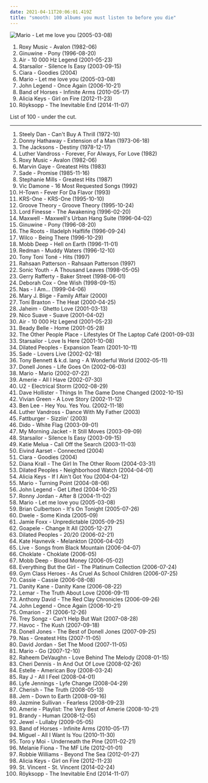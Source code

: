 ```yaml
---
date: 2021-04-11T20:06:01.419Z
title: "smooth: 100 albums you must listen to before you die"
---
```

![Mario - Let me love you (2005-03-08)](http://coverartarchive.org/release/d601fa18-a4a1-4874-9f47-72f1f1191b8c/8733516237-500.jpg "Mario - Let me love you (2005-03-08)")
<ol class="albums">
<li data-cover="http://coverartarchive.org/release/090700a7-0ec5-41bb-b970-52e6aa47b755/16567307250-500.jpg" data-tags="80s" role="button">Roxy Music - Avalon (1982-06)</li>
<li data-cover="http://coverartarchive.org/release/cd953368-5abc-4ce9-b83a-a43a7ad58a1a/10611625522-500.jpg" data-tags="hip hop, 90s, smooth, 1990s, ponyrape, the shit, late 90s, pony" role="button">Ginuwine - Pony (1996-08-20)</li>
<li data-cover="http://coverartarchive.org/release/667851cb-0f84-3fdd-8882-33902fa16aef/27398009848-500.jpg" data-tags="electronic" role="button">Air - 10 000 Hz Legend (2001-05-23)</li>
<li data-cover="https://img.discogs.com/jrWVzobDRoF5M8iFRO0_ha-z8PQ=/fit-in/600x592/filters:strip_icc():format(jpeg):mode_rgb():quality(90)/discogs-images/R-434193-1482085620-7376.jpeg.jpg" data-tags="britpop, indie rock" role="button">Starsailor - Silence Is Easy (2003-09-15)</li>
<li data-cover="https://img.discogs.com/26HBMwoKo7cvLxxeYKSfmR_JVVM=/fit-in/600x588/filters:strip_icc():format(jpeg):mode_rgb():quality(90)/discogs-images/R-799422-1501524692-4284.jpeg.jpg" data-tags="rnb" role="button">Ciara - Goodies (2004)</li>
<li data-cover="http://coverartarchive.org/release/d601fa18-a4a1-4874-9f47-72f1f1191b8c/8733516237-500.jpg" data-tags="soul" role="button">Mario - Let me love you (2005-03-08)</li>
<li data-cover="http://coverartarchive.org/release/2fa5e0f9-c83b-44cb-bd90-7899efc1417b/8994651148-500.jpg" data-tags="soul, john legend, rnb" role="button">John Legend - Once Again (2006-10-21)</li>
<li data-cover="http://coverartarchive.org/release/046d996d-e82a-3ad9-a550-4e903ce6f3bc/1601718947-500.jpg" data-tags="indie, indie rock" role="button">Band of Horses - Infinite Arms (2010-05-17)</li>
<li data-cover="http://coverartarchive.org/release/7a032865-3754-4659-9f34-ec7ec48a95ea/17147368325-500.jpg" data-tags="soul" role="button">Alicia Keys - Girl on Fire (2012-11-23)</li>
<li data-cover="http://coverartarchive.org/release/7704bdf5-5fcd-4f80-a759-30fba880bfe6/8762633349-500.jpg" data-tags="electronic, downtempo" role="button">Röyksopp - The Inevitable End (2014-11-07)</li>
</ol>
List of 100 - under the cut.
<!-- more -->

_________________

<ol class="albums">
<li data-cover="http://coverartarchive.org/release/3f117e8c-4bb1-3fad-92d8-f931b9102ed1/7039923170-500.jpg" data-tags="70s, steely dan, classic rock, rock" role="button">
Steely Dan - Can't Buy A Thrill (1972-10)
</li>
<li data-cover="http://coverartarchive.org/release/5c80474c-59e1-4410-8b64-c8068623a4b1/6649438121-500.jpg" data-tags="soul" role="button">
Donny Hathaway - Extension of a Man (1973-06-18)
</li>
<li data-cover="https://via.placeholder.com/450" data-tags="soul" role="button">
The Jacksons - Destiny (1978-12-17)
</li>
<li data-cover="https://img.discogs.com/PnzlEQl491Log_1UPT_i-26jVrE=/fit-in/600x595/filters:strip_icc():format(jpeg):mode_rgb():quality(90)/discogs-images/R-1684644-1236878306.jpeg.jpg" data-tags="smooth, classic soul" role="button">
Luther Vandross - Forever, For Always, For Love (1982)
</li>
<li data-cover="http://coverartarchive.org/release/090700a7-0ec5-41bb-b970-52e6aa47b755/16567307250-500.jpg" data-tags="80s" role="button">
Roxy Music - Avalon (1982-06)
</li>
<li data-cover="http://coverartarchive.org/release/5f5dd965-111c-4402-9827-eba9f6ac7f02/7774190649-500.jpg" data-tags="funk, smooth, marvin gaye, gaye" role="button">
Marvin Gaye - Greatest Hits (1983)
</li>
<li data-cover="https://via.placeholder.com/450" data-tags="soul, sade" role="button">
Sade - Promise (1985-11-16)
</li>
<li data-cover="https://via.placeholder.com/450" data-tags="female vocalists" role="button">
Stephanie Mills - Greatest Hits (1987)
</li>
<li data-cover="https://img.discogs.com/-3mFS6brCur3657bA_V_atyy1MQ=/fit-in/600x607/filters:strip_icc():format(jpeg):mode_rgb():quality(90)/discogs-images/R-12642908-1539190599-3671.jpeg.jpg" data-tags="vocal, traditional pop, romantic, reflective, smooth, earnest, dramatic, elegant, showtunes, crooners, sophisticated, warm, poignant, relaxation, lush, sentimental, soothing, joyous, cast recordings, show tunes, refined, theatrical, gutsy, in love, reserved, romantic evening, vocal pop, dinner ambiance, american popular song, vic damone, vic soothest veteran sings the great love song, vic veteran smooth romantic sings great love songs, vic damone sings the great love songs" role="button">
Vic Damone - 16 Most Requested Songs (1992)
</li>
<li data-cover="https://img.discogs.com/tBs5C13oRjSLgxd_69LWQ5QDV_w=/fit-in/500x500/filters:strip_icc():format(jpeg):mode_rgb():quality(90)/discogs-images/R-1489911-1492279644-9702.jpeg.jpg" data-tags="90s, rnb" role="button">
H-Town - Fever For Da Flavor (1993)
</li>
<li data-cover="http://coverartarchive.org/release/2202896d-35df-41c2-9dfe-957973a3669e/1674613187-500.jpg" data-tags="hip-hop, hiphop classic albums" role="button">
KRS-One - KRS-One (1995-10-10)
</li>
<li data-cover="http://coverartarchive.org/release/d072d167-28e5-4e81-a904-1c85f7fada02/25413603758-500.jpg" data-tags="soul, rnb" role="button">
Groove Theory - Groove Theory (1995-10-24)
</li>
<li data-cover="http://coverartarchive.org/release/b79edcef-bc1a-471f-9468-d050459c4d3a/15273239285-500.jpg" data-tags="hip hop" role="button">
Lord Finesse - The Awakening (1996-02-20)
</li>
<li data-cover="http://coverartarchive.org/release/e69dbabd-5a61-4147-914b-7e683f096cbc/15210098631-500.jpg" data-tags="soul" role="button">
Maxwell - Maxwell's Urban Hang Suite (1996-04-02)
</li>
<li data-cover="http://coverartarchive.org/release/cd953368-5abc-4ce9-b83a-a43a7ad58a1a/10611625522-500.jpg" data-tags="hip hop, 90s, smooth, 1990s, ponyrape, the shit, late 90s, pony" role="button">
Ginuwine - Pony (1996-08-20)
</li>
<li data-cover="https://via.placeholder.com/450" data-tags="hip hop" role="button">
The Roots - Illadelph Halflife (1996-09-24)
</li>
<li data-cover="http://coverartarchive.org/release/d18b273a-4987-4594-a4db-419454c7e113/2013460549-500.jpg" data-tags="alt-country, 90s" role="button">
Wilco - Being There (1996-10-29)
</li>
<li data-cover="http://coverartarchive.org/release/44b4fdc9-da09-3ed0-97a8-2ff6909c097b/2809778262-500.jpg" data-tags="hip-hop, rap, classic hip-hop" role="button">
Mobb Deep - Hell on Earth (1996-11-01)
</li>
<li data-cover="https://img.discogs.com/ZHqRfMShB3_2dTYxX9uzmW6qUQ8=/fit-in/600x600/filters:strip_icc():format(jpeg):mode_rgb():quality(90)/discogs-images/R-1564550-1460332471-7169.jpeg.jpg" data-tags="hip-hop, hip hop" role="button">
Redman - Muddy Waters (1996-12-10)
</li>
<li data-cover="http://coverartarchive.org/release/ac092222-68e8-41eb-a3a4-36814ce2b8ae/7933624830-500.jpg" data-tags="rnb, soul" role="button">
Tony Toni Toné - Hits (1997)
</li>
<li data-cover="https://img.discogs.com/zsCAumpnCcrmdRSeR0rKLPkx3qc=/fit-in/600x592/filters:strip_icc():format(jpeg):mode_rgb():quality(90)/discogs-images/R-2360440-1590766403-9868.jpeg.jpg" data-tags="neo soul, contemporary r&b" role="button">
Rahsaan Patterson - Rahsaan Patterson (1997)
</li>
<li data-cover="https://img.discogs.com/qeSNS31G6vJ758RVSQm4W6ho6nI=/fit-in/439x380/filters:strip_icc():format(jpeg):mode_rgb():quality(90)/discogs-images/R-4879756-1378290331-3017.jpeg.jpg" data-tags="experimental, alternative" role="button">
Sonic Youth - A Thousand Leaves (1998-05-05)
</li>
<li data-cover="https://img.discogs.com/sLOtRIRsHbWjSkRSu0CLtKWVNTw=/fit-in/350x350/filters:strip_icc():format(jpeg):mode_rgb():quality(90)/discogs-images/R-5612480-1397978809-7966.jpeg.jpg" data-tags="soft rock, british" role="button">
Gerry Rafferty - Baker Street (1998-06-01)
</li>
<li data-cover="http://coverartarchive.org/release/9df9cdf9-1e7e-4249-8d65-a5276366bff9/15914528738-500.jpg" data-tags="pop, r&b, 90s rnb" role="button">
Deborah Cox - One Wish (1998-09-15)
</li>
<li data-cover="https://img.discogs.com/sXdA8UWW2AWmINhxTzltQev3Rnw=/fit-in/600x600/filters:strip_icc():format(jpeg):mode_rgb():quality(90)/discogs-images/R-436330-1368066780-6005.jpeg.jpg" data-tags="rap" role="button">
Nas - I Am... (1999-04-06)
</li>
<li data-cover="http://coverartarchive.org/release/90f9c9d8-a4f9-4976-ba90-8620e9bd7696/19759823405-500.jpg" data-tags="rnb" role="button">
Mary J. Blige - Family Affair (2000)
</li>
<li data-cover="http://coverartarchive.org/release/da5b40b8-e078-48e0-be57-20d9d8cfd027/4160199500-500.jpg" data-tags="00s, soul, dance" role="button">
Toni Braxton - The Heat (2000-04-25)
</li>
<li data-cover="https://img.discogs.com/1Afr4MZNgCbbGDk9V2r10-IGcrU=/fit-in/600x600/filters:strip_icc():format(jpeg):mode_rgb():quality(90)/discogs-images/R-2077463-1262697681.jpeg.jpg" data-tags="jaheim - ghetto love, rnb" role="button">
Jaheim - Ghetto Love (2001-03-13)
</li>
<li data-cover="http://coverartarchive.org/release/039aad17-31eb-4853-ae3f-6b7034b36998/8500339072-500.jpg" data-tags="german hip hop" role="button">
Nico Suave - Suave (2001-04-02)
</li>
<li data-cover="http://coverartarchive.org/release/667851cb-0f84-3fdd-8882-33902fa16aef/27398009848-500.jpg" data-tags="electronic" role="button">
Air - 10 000 Hz Legend (2001-05-23)
</li>
<li data-cover="https://img.discogs.com/vbsNIzubdmchTuQeokO_aVRF0l8=/fit-in/300x268/filters:strip_icc():format(jpeg):mode_rgb():quality(90)/discogs-images/R-16537-001.jpg.jpg" data-tags="jazz, vocal jazz, smooth, downtempo" role="button">
Beady Belle - Home (2001-05-28)
</li>
<li data-cover="http://coverartarchive.org/release/496f6f0b-d763-4759-bab8-81a96d18964e/1696126538-500.jpg" data-tags="techno" role="button">
The Other People Place - Lifestyles Of The Laptop Café (2001-09-03)
</li>
<li data-cover="https://img.discogs.com/E7K2dUvuC731u-MhaenRXESSYbk=/fit-in/600x596/filters:strip_icc():format(jpeg):mode_rgb():quality(90)/discogs-images/R-1320995-1209578279.jpeg.jpg" data-tags="britpop, british" role="button">
Starsailor - Love Is Here (2001-10-08)
</li>
<li data-cover="http://coverartarchive.org/release/45bffb6b-5b13-3df8-9ae1-e782662a6de0/15794560352-500.jpg" data-tags="hip-hop, underground hip hop" role="button">
Dilated Peoples - Expansion Team (2001-10-11)
</li>
<li data-cover="http://coverartarchive.org/release/d589a228-7528-3635-857e-229677645f59/10834361329-500.jpg" data-tags="soul, female vocalists" role="button">
Sade - Lovers Live (2002-02-18)
</li>
<li data-cover="http://coverartarchive.org/release/bdf241e0-4f62-34a7-a5f8-977d44402821/17460627965-500.jpg" data-tags="jazz, jazz vocal, vocal jazz, smooth, tony bennett, vocalistas femeninas, mastersinger, my jazz radio, vocalistas masculinos, master duets, two great artists, sunny approves" role="button">
Tony Bennett & k.d. lang - A Wonderful World (2002-05-11)
</li>
<li data-cover="http://coverartarchive.org/release/86957aca-ebb6-45d2-8755-14091f035d9e/25091405297-500.jpg" data-tags="rnb" role="button">
Donell Jones - Life Goes On (2002-06-03)
</li>
<li data-cover="http://coverartarchive.org/release/c381e67b-073d-4963-8bbc-6b1602cfb157/25180289149-500.jpg" data-tags="soul, smooth, rnb, my dowg" role="button">
Mario - Mario (2002-07-22)
</li>
<li data-cover="http://coverartarchive.org/release/abb636a3-eb45-4489-a659-c6ec032c0b5a/11201614922-500.jpg" data-tags="rnb" role="button">
Amerie - All I Have (2002-07-30)
</li>
<li data-cover="http://coverartarchive.org/release/d7b34750-5d6b-4654-969a-6b07de630f62/18376501429-500.jpg" data-tags="rock" role="button">
U2 - Electrical Storm (2002-08-29)
</li>
<li data-cover="https://img.discogs.com/_G3DUzrPrOn-6iq5UqgeyqsdvT8=/fit-in/300x300/filters:strip_icc():format(jpeg):mode_rgb():quality(90)/discogs-images/R-2465896-1285598070.jpeg.jpg" data-tags="soul, smooth, rnb" role="button">
Dave Hollister - Things In The Game Done Changed (2002-10-15)
</li>
<li data-cover="http://coverartarchive.org/release/248c44c9-280a-4bc1-8030-2d06bedf6d4c/22261900325-500.jpg" data-tags="soul, neo-soul" role="button">
Vivian Green - A Love Story (2002-11-12)
</li>
<li data-cover="http://coverartarchive.org/release/851cc3b4-ee08-40ee-a54e-3e8047654c86/16771673893-500.jpg" data-tags="melodic, smooth, talented" role="button">
Ben Lee - Hey You. Yes You. (2002-11-18)
</li>
<li data-cover="https://img.discogs.com/1yw9jxaeiBBdK-9Zh7b69u9mhPk=/fit-in/600x923/filters:strip_icc():format(jpeg):mode_rgb():quality(90)/discogs-images/R-13339191-1552348094-2552.jpeg.jpg" data-tags="soul" role="button">
Luther Vandross - Dance With My Father (2003)
</li>
<li data-cover="https://img.discogs.com/qOeMyvIfHC_T8TW_bv3aTlJP-0g=/fit-in/600x592/filters:strip_icc():format(jpeg):mode_rgb():quality(90)/discogs-images/R-4070030-1354253535-6438.jpeg.jpg" data-tags="jazz, smooth jazz" role="button">
Fattburger - Sizzlin' (2003)
</li>
<li data-cover="https://img.discogs.com/6hTfJ6Zm9KLQE0cDdlbUsvt40w0=/fit-in/361x362/filters:strip_icc():format(jpeg):mode_rgb():quality(90)/discogs-images/R-16344-1160852947.jpeg.jpg" data-tags="pop, white flag" role="button">
Dido - White Flag (2003-09-01)
</li>
<li data-cover="https://img.discogs.com/VJB1rFlOG6ZH8Uq_T0r9BxdfUTQ=/fit-in/600x595/filters:strip_icc():format(jpeg):mode_rgb():quality(90)/discogs-images/R-7107450-1433888454-3100.jpeg.jpg" data-tags="2003, rock" role="button">
My Morning Jacket - It Still Moves (2003-09-09)
</li>
<li data-cover="https://img.discogs.com/jrWVzobDRoF5M8iFRO0_ha-z8PQ=/fit-in/600x592/filters:strip_icc():format(jpeg):mode_rgb():quality(90)/discogs-images/R-434193-1482085620-7376.jpeg.jpg" data-tags="britpop, indie rock" role="button">
Starsailor - Silence Is Easy (2003-09-15)
</li>
<li data-cover="https://img.discogs.com/kutq8szyAFLHrSU7nW-GlGhoHs4=/fit-in/600x608/filters:strip_icc():format(jpeg):mode_rgb():quality(90)/discogs-images/R-420173-1240855058.jpeg.jpg" data-tags="female vocalists, jazz, blues, katie melua" role="button">
Katie Melua - Call Off the Search (2003-11-03)
</li>
<li data-cover="http://coverartarchive.org/release/831d6be8-a6cb-4235-8a18-5938d51341d5/5611952698-500.jpg" data-tags="scandinavian, guitar, smooth, hypnotic" role="button">
Eivind Aarset - Connected (2004)
</li>
<li data-cover="https://img.discogs.com/26HBMwoKo7cvLxxeYKSfmR_JVVM=/fit-in/600x588/filters:strip_icc():format(jpeg):mode_rgb():quality(90)/discogs-images/R-799422-1501524692-4284.jpeg.jpg" data-tags="rnb" role="button">
Ciara - Goodies (2004)
</li>
<li data-cover="https://via.placeholder.com/450" data-tags="jazz" role="button">
Diana Krall - The Girl In The Other Room (2004-03-31)
</li>
<li data-cover="http://coverartarchive.org/release/961a9baf-2171-3502-93cd-81ad0408a0f4/15794565428-500.jpg" data-tags="hip-hop, alternative hip-hop" role="button">
Dilated Peoples - Neighborhood Watch (2004-04-01)
</li>
<li data-cover="http://coverartarchive.org/release/d7b02e44-1533-4cc5-830b-3e8c96d528c3/1578981308-500.jpg" data-tags="soul, blues" role="button">
Alicia Keys - If I Ain't Got You (2004-04-12)
</li>
<li data-cover="https://via.placeholder.com/450" data-tags="rnb" role="button">
Mario - Turning Point (2004-08-06)
</li>
<li data-cover="https://img.discogs.com/6o0kSzwGbQoieBogv-1J7NZu0OU=/fit-in/600x588/filters:strip_icc():format(jpeg):mode_rgb():quality(90)/discogs-images/R-590002-1348400015-6358.jpeg.jpg" data-tags="soul, rnb" role="button">
John Legend - Get Lifted (2004-10-25)
</li>
<li data-cover="http://coverartarchive.org/release/8c05b5b8-2c80-4ebf-a4da-ed182963cdae/17622807792-500.jpg" data-tags="jazz, guitar, lounge, smooth, 2 s34rch, r00ts, het luister waard" role="button">
Ronny Jordan - After 8 (2004-11-02)
</li>
<li data-cover="http://coverartarchive.org/release/d601fa18-a4a1-4874-9f47-72f1f1191b8c/8733516237-500.jpg" data-tags="soul" role="button">
Mario - Let me love you (2005-03-08)
</li>
<li data-cover="http://coverartarchive.org/release/a1b9155d-a469-452c-9df9-dd020d3170f5/4927747008-500.jpg" data-tags="smooth jazz" role="button">
Brian Culbertson - It's On Tonight (2005-07-26)
</li>
<li data-cover="https://img.discogs.com/J4gEin7krNry25Khi9DMcX47J9c=/fit-in/392x387/filters:strip_icc():format(jpeg):mode_rgb():quality(90)/discogs-images/R-524522-1129911755.jpeg.jpg" data-tags="neo soul" role="button">
Dwele - Some Kinda (2005-09)
</li>
<li data-cover="http://coverartarchive.org/release/aff5d815-40a6-35bf-af99-9d5dea7091aa/3110636482-500.jpg" data-tags="jamie foxx unpredictable, rnb" role="button">
Jamie Foxx - Unpredictable (2005-09-25)
</li>
<li data-cover="https://img.discogs.com/gS99wBsu0GrxATpMifSV1_HI_e0=/fit-in/500x497/filters:strip_icc():format(jpeg):mode_rgb():quality(90)/discogs-images/R-591468-1137119629.jpeg.jpg" data-tags="soul" role="button">
Goapele - Change It All (2005-12-27)
</li>
<li data-cover="http://coverartarchive.org/release/c6647f41-74bf-4eab-b4ab-5f7fa32ae7aa/15794553870-500.jpg" data-tags="hip-hop, alternative hip-hop" role="button">
Dilated Peoples - 20/20 (2006-02-21)
</li>
<li data-cover="https://img.discogs.com/K8wuXm7t8XdYis3Gq-03yQBwGAs=/fit-in/225x225/filters:strip_icc():format(jpeg):mode_rgb():quality(90)/discogs-images/R-721994-1151857747.jpeg.jpg" data-tags="female vocalists" role="button">
Kate Havnevik - Melankton (2006-04-02)
</li>
<li data-cover="http://coverartarchive.org/release/9e4871f6-a3eb-363d-b268-5ab6553e6722/10141618573-500.jpg" data-tags="rock" role="button">
Live - Songs from Black Mountain (2006-04-07)
</li>
<li data-cover="https://img.discogs.com/pim_nk2JT4Nf9U7Zvx-AuPq2wec=/fit-in/600x600/filters:strip_icc():format(jpeg):mode_rgb():quality(90)/discogs-images/R-883100-1235633436.jpeg.jpg" data-tags="neo-soul" role="button">
Choklate - Choklate (2006-05)
</li>
<li data-cover="http://coverartarchive.org/release/9d22d218-8b71-430f-b865-f032bfc469be/25054457136-500.jpg" data-tags="rap, mobb deep" role="button">
Mobb Deep - Blood Money (2006-05-02)
</li>
<li data-cover="http://coverartarchive.org/release/b1142ceb-5132-4db7-bbfe-8053430b7ff0/11751058699-500.jpg" data-tags="electronic, pop, british" role="button">
Everything But the Girl - The Platinum Collection (2006-07-24)
</li>
<li data-cover="https://img.discogs.com/_pytQNoFquAHXxTr4S3Gy2D3VWo=/fit-in/189x189/filters:strip_icc():format(jpeg):mode_rgb():quality(90)/discogs-images/R-796427-1174893064.jpeg.jpg" data-tags="hip-hop" role="button">
Gym Class Heroes - As Cruel As School Children (2006-07-25)
</li>
<li data-cover="https://img.discogs.com/kjGzDdFEwP482Xkk-xA0mT6plDc=/fit-in/589x600/filters:strip_icc():format(jpeg):mode_rgb():quality(90)/discogs-images/R-877348-1327239643.jpeg.jpg" data-tags="rnb, cassie" role="button">
Cassie - Cassie (2006-08-08)
</li>
<li data-cover="https://img.discogs.com/3nzumkYs-JReR0hQ9RO1Coz8STQ=/fit-in/500x500/filters:strip_icc():format(jpeg):mode_rgb():quality(90)/discogs-images/R-763523-1156330132.jpeg.jpg" data-tags="pop, rnb" role="button">
Danity Kane - Danity Kane (2006-08-22)
</li>
<li data-cover="http://coverartarchive.org/release/0ba839f2-7f97-3e0d-863b-3f970ee517a0/11270276262-500.jpg" data-tags="soul, smooth" role="button">
Lemar - The Truth About Love (2006-09-11)
</li>
<li data-cover="http://coverartarchive.org/release/117548f8-3255-432a-82ef-5813cb1ed4ca/24622953430-500.jpg" data-tags="neo-soul" role="button">
Anthony David - The Red Clay Chronicles (2006-09-26)
</li>
<li data-cover="http://coverartarchive.org/release/2fa5e0f9-c83b-44cb-bd90-7899efc1417b/8994651148-500.jpg" data-tags="soul, john legend, rnb" role="button">
John Legend - Once Again (2006-10-21)
</li>
<li data-cover="http://coverartarchive.org/release/d42e3f7b-f486-4d2b-ba27-fcc5a2cf5e92/22111632107-500.jpg" data-tags="omarion" role="button">
Omarion - 21 (2006-12-26)
</li>
<li data-cover="https://via.placeholder.com/450" data-tags="rnb" role="button">
Trey Songz - Can't Help But Wait (2007-08-28)
</li>
<li data-cover="http://coverartarchive.org/release/8888b7ee-e2b6-4a07-ae86-1f7977d8a574/4625841431-500.jpg" data-tags="hip hop, rap, smooth, relaxing, nature sounds, kaudogg" role="button">
Havoc - The Kush (2007-09-18)
</li>
<li data-cover="https://via.placeholder.com/450" data-tags="rnb" role="button">
Donell Jones - The Best of Donell Jones (2007-09-25)
</li>
<li data-cover="http://coverartarchive.org/release/9a4cb291-8de3-47af-8183-605f1576311a/10068010974-500.jpg" data-tags="nas, rap, east coast" role="button">
Nas - Greatest Hits (2007-11-05)
</li>
<li data-cover="http://coverartarchive.org/release/da841b4c-3c7c-4ed7-b361-50f6af8a12e9/12693463271-500.jpg" data-tags="melodic, smooth, chilled" role="button">
David Jordan - Set The Mood (2007-11-05)
</li>
<li data-cover="http://coverartarchive.org/release/ee8ebad3-834c-4588-996d-088f08b9c12a/25180352483-500.jpg" data-tags="hip-hop, rnb" role="button">
Mario - Go (2007-12-10)
</li>
<li data-cover="https://img.discogs.com/PAtSiVSaJEDADUEa_fBPHH277Vw=/fit-in/600x580/filters:strip_icc():format(jpeg):mode_rgb():quality(90)/discogs-images/R-1282262-1329584816.jpeg.jpg" data-tags="soul, smooth, relaxing" role="button">
Raheem DeVaughn - Love Behind The Melody (2008-01-15)
</li>
<li data-cover="http://coverartarchive.org/release/8b0cf209-0f8f-45f9-9ab3-0826e31b64a9/26909254187-500.jpg" data-tags="soul, female vocalists, smooth, debut, good singer, my album collection" role="button">
Cheri Dennis - In And Out Of Love (2008-02-26)
</li>
<li data-cover="http://coverartarchive.org/release/0bdeeae9-1f7e-4ff1-be63-6ed4dd284b0d/22236450020-500.jpg" data-tags="rnb" role="button">
Estelle - American Boy (2008-03-24)
</li>
<li data-cover="http://coverartarchive.org/release/286d31b5-bd6c-47f0-8445-4a9d94254dfb/4393964472-500.jpg" data-tags="80's" role="button">
Ray J - All I Feel (2008-04-01)
</li>
<li data-cover="http://coverartarchive.org/release/fce96d13-0ca8-4a78-ba86-86b27a27d11f/17347229278-500.jpg" data-tags="r'n'b, lyfe" role="button">
Lyfe Jennings - Lyfe Change (2008-04-29)
</li>
<li data-cover="https://img.discogs.com/sq5FQNNQQ_APmhp59jSYDQ8x7ww=/fit-in/500x500/filters:strip_icc():format(jpeg):mode_rgb():quality(90)/discogs-images/R-2040608-1260275159.jpeg.jpg" data-tags="cherish, rnb" role="button">
Cherish - The Truth (2008-05-13)
</li>
<li data-cover="http://coverartarchive.org/release/84ebfb84-ef67-429a-abcf-ed356cf1f9bb/17209999101-500.jpg" data-tags="female vocalists, jem" role="button">
Jem - Down to Earth (2008-09-16)
</li>
<li data-cover="http://coverartarchive.org/release/3192c4f0-6099-4aa2-8008-09da81da0467/22600473176-500.jpg" data-tags="rnb, soul, female vocalists" role="button">
Jazmine Sullivan - Fearless (2008-09-23)
</li>
<li data-cover="http://coverartarchive.org/release/5f72c44d-3b99-4f5a-8a31-f7f9eba7d52b/9400122670-500.jpg" data-tags="rnb" role="button">
Amerie - Playlist: The Very Best of Amerie (2008-10-21)
</li>
<li data-cover="http://coverartarchive.org/release/7aaca13f-8efc-4f76-955e-00fd84682e55/27713723385-500.jpg" data-tags="brandy, human" role="button">
Brandy - Human (2008-12-05)
</li>
<li data-cover="http://coverartarchive.org/release/ab25db30-ce2f-4d3c-8745-000851b07b50/12776894798-500.jpg" data-tags="acoustic, mellow, smooth, 00s, close harmony" role="button">
Jewel - Lullaby (2009-05-05)
</li>
<li data-cover="http://coverartarchive.org/release/046d996d-e82a-3ad9-a550-4e903ce6f3bc/1601718947-500.jpg" data-tags="indie, indie rock" role="button">
Band of Horses - Infinite Arms (2010-05-17)
</li>
<li data-cover="http://coverartarchive.org/release/e187359c-f47b-4dd8-9172-565be0893c10/24502341651-500.jpg" data-tags="rnb" role="button">
Miguel - All I Want Is You (2010-11-30)
</li>
<li data-cover="http://coverartarchive.org/release/03b381ba-f859-3da0-873c-e359c56f25dd/12929911749-500.jpg" data-tags="indie pop, psychedelic" role="button">
Toro y Moi - Underneath the Pine (2011-02-21)
</li>
<li data-cover="https://img.discogs.com/ChA6YBUc5-DFwQzry0rLSYdREeg=/fit-in/480x480/filters:strip_icc():format(jpeg):mode_rgb():quality(90)/discogs-images/R-3488579-1332373916.jpeg.jpg" data-tags="pop, soul, female vocalists, r&b" role="button">
Melanie Fiona - The MF Life (2012-01-01)
</li>
<li data-cover="http://coverartarchive.org/release/bc4d5817-e999-4717-86a4-28f8123bc7f8/5223594038-500.jpg" data-tags="easy listening, vocal jazz, romantic, swing, big band, smooth jazz, robbie williams" role="button">
Robbie Williams - Beyond The Sea (2012-01-27)
</li>
<li data-cover="http://coverartarchive.org/release/7a032865-3754-4659-9f34-ec7ec48a95ea/17147368325-500.jpg" data-tags="soul" role="button">
Alicia Keys - Girl on Fire (2012-11-23)
</li>
<li data-cover="https://img.discogs.com/7ZBnbaSnSc4ci1gadSRb1lcTFEg=/fit-in/600x600/filters:strip_icc():format(jpeg):mode_rgb():quality(90)/discogs-images/R-5433906-1393256089-7792.jpeg.jpg" data-tags="art pop" role="button">
St. Vincent - St. Vincent (2014-02-24)
</li>
<li data-cover="http://coverartarchive.org/release/7704bdf5-5fcd-4f80-a759-30fba880bfe6/8762633349-500.jpg" data-tags="electronic, downtempo" role="button">
Röyksopp - The Inevitable End (2014-11-07)
</li>
</ol>
